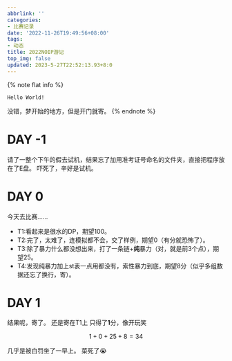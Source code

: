 ```yaml
---
abbrlink: ''
categories:
- 比赛记录
date: '2022-11-26T19:49:56+08:00'
tags:
- 动态
title: 2022NOIP游记
top_img: false
updated: 2023-5-27T22:52:13.93+8:0
---
```

{% note flat info %}

```
Hello World!
```

没错，梦开始的地方，但是开门就寄。
{% endnote %}

# DAY -1

请了一整个下午的假去试机，结果忘了加用准考证号命名的文件夹，直接把程序放在了E盘。
吓死了，辛好是试机。

# DAY 0

今天去比赛……

+ T1:看起来是很水的DP，期望$100$。
+ T2:完了，太难了，连模拟都不会，交了样例，期望$0$（有分就恐怖了）。
+ T3:除了暴力什么都没想出来，打了一条链+**纯**暴力（对，就是前3个点），期望$25$。
+ T4:发现纯暴力加上st表一点用都没有，索性暴力到底，期望$8$分（似乎多组数据还忘了换行，寄）。

# DAY 1

结果呢，寄了。
还是寄在T1上
只得了**1**分，像开玩笑

$$
1+0+25+8=34
$$

几乎是被白罚坐了一早上。
菜死了😭
